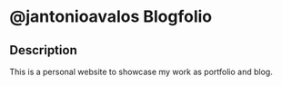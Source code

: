 # @jantonioavalos Blogfolio

## Description
This is a personal website to showcase my work as portfolio and blog.
